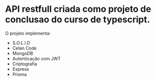 # API restfull criada como projeto de conclusao do curso de typescript.

O projeto implementa: 
- S.O.L.I.D
- Celan Code
- MongoDB
- Autenticação com JWT
- Criptografia
- Express
- Prisma
